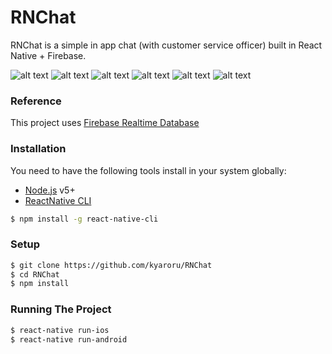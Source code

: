 # RNChat
RNChat is a simple in app chat (with customer service officer) built in React Native + Firebase.

![alt text](https://thumb.ibb.co/cEjsXv/Screen_Shot_2017_07_13_at_1_10_56_PM.png "User")
![alt text](https://thumb.ibb.co/ks8VKa/Screen_Shot_2017_07_13_at_1_18_33_PM.png "Customer Service")
![alt text](https://thumb.ibb.co/eXrvkF/Screen_Shot_2017_07_13_at_1_11_15_PM.png "Home")
![alt text](https://thumb.ibb.co/bDmT5F/Screen_Shot_2017_07_13_at_1_11_27_PM.png "Drawer")
![alt text](https://thumb.ibb.co/cFGT5F/Screen_Shot_2017_07_13_at_1_11_33_PM.png "Conversation List")
![alt text](https://thumb.ibb.co/fF885F/Screen_Shot_2017_07_13_at_1_11_37_PM.png "Conversation")

### Reference
This project uses [Firebase Realtime Database](https://firebase.google.com/products/database/)

### Installation

You need to have the following tools install in your system globally:
- [Node.js](https://nodejs.org/) v5+
- [ReactNative CLI](https://facebook.github.io/react-native/docs/getting-started.html)

```sh
$ npm install -g react-native-cli
```

### Setup
```sh
$ git clone https://github.com/kyaroru/RNChat
$ cd RNChat
$ npm install
```

### Running The Project
```sh
$ react-native run-ios
$ react-native run-android
```
